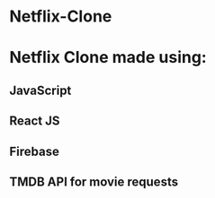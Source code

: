 # Netflix-Clone
# Netflix Clone made using:
## JavaScript
## React JS
## Firebase
## TMDB API for movie requests

